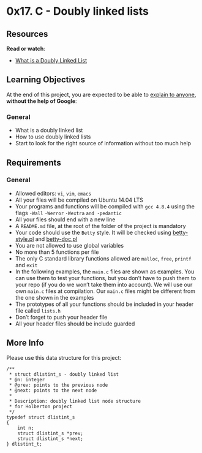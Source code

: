 <h1 class="gap">0x17. C - Doubly linked lists</h1><div class="gap" id="project-description">
<h2>Resources</h2>
<p><strong>Read or watch</strong>:</p>
<ul>
<li><a href="/rltoken/d6DW7K0HrkIcVdzZxkidDw" target="_blank" title="What is a Doubly Linked List">What is a Doubly Linked List</a> </li>
</ul>
<h2>Learning Objectives</h2>
<p>At the end of this project, you are expected to be able to <a href="/rltoken/EHgB8Tfh4jKevJxDVtiZFg" target="_blank" title="explain to anyone">explain to anyone</a>, <strong>without the help of Google</strong>:</p>
<h3>General</h3>
<ul>
<li>What is a doubly linked list</li>
<li>How to use doubly linked lists</li>
<li>Start to look for the right source of information without too much help</li>
</ul>
<h2>Requirements</h2>
<h3>General</h3>
<ul>
<li>Allowed editors: <code>vi</code>, <code>vim</code>, <code>emacs</code></li>
<li>All your files will be compiled on Ubuntu 14.04 LTS</li>
<li>Your programs and functions will be compiled with <code>gcc 4.8.4</code> using the flags <code>-Wall</code> <code>-Werror</code> <code>-Wextra</code> <code>and -pedantic</code></li>
<li>All your files should end with a new line</li>
<li>A <code>README.md</code> file, at the root of the folder of the project is mandatory</li>
<li>Your code should use the <code>Betty</code> style. It will be checked using <a href="https://github.com/holbertonschool/Betty/blob/master/betty-style.pl" target="_blank" title="betty-style.pl">betty-style.pl</a> and <a href="https://github.com/holbertonschool/Betty/blob/master/betty-doc.pl" target="_blank" title="betty-doc.pl">betty-doc.pl</a></li>
<li>You are not allowed to use global variables</li>
<li>No more than 5 functions per file</li>
<li>The only C standard library functions allowed are <code>malloc</code>, <code>free</code>, <code>printf</code> and <code>exit</code></li>
<li>In the following examples, the <code>main.c</code> files are shown as examples. You can use them to test your functions, but you don’t have to push them to your repo (if you do we won’t take them into account). We will use our own <code>main.c</code> files at compilation. Our <code>main.c</code> files might be different from the one shown in the examples</li>
<li>The prototypes of all your functions should be included in your header file called <code>lists.h</code></li>
<li>Don’t forget to push your header file</li>
<li>All your header files should be include guarded</li>
</ul>
<h2>More Info</h2>
<p>Please use this data structure for this project:</p>
<pre><code>/**
 * struct dlistint_s - doubly linked list
 * @n: integer
 * @prev: points to the previous node
 * @next: points to the next node
 *
 * Description: doubly linked list node structure
 * for Holberton project
 */
typedef struct dlistint_s
{
    int n;
    struct dlistint_s *prev;
    struct dlistint_s *next;
} dlistint_t;
</code></pre>
</div>
